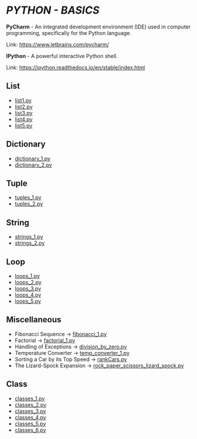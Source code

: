 # **_PYTHON - BASICS_**
 
**PyCharm** - An integrated development environment (IDE) used in computer programming, specifically for the Python language. 

Link: https://www.jetbrains.com/pycharm/

**IPython** - A powerful interactive Python shell. 

Link: https://ipython.readthedocs.io/en/stable/index.html

## **List**
- [list1.py](https://github.com/mohan-sharan/python-programming/blob/master/list_1.py)
- [list2.py](https://github.com/mohan-sharan/python-programming/blob/master/list_2.py)
- [list3.py](https://github.com/mohan-sharan/python-programming/blob/master/list_3.py)
- [list4.py](https://github.com/mohan-sharan/python-programming/blob/master/list_4.py)
- [list5.py](https://github.com/mohan-sharan/python-programming/blob/master/list_5.py)

## **Dictionary**
- [dictionary_1.py](https://github.com/mohan-sharan/python-programming/blob/master/dictionary_1.py)
- [dictionary_2.py](https://github.com/mohan-sharan/python-programming/blob/master/dictionary_2.py)

## **Tuple**
- [tuples_1.py](https://github.com/mohan-sharan/python-programming/blob/master/tuples_1.py)
- [tuples_2.py](https://github.com/mohan-sharan/python-programming/blob/master/tuples_2.py)

## **String**
- [strings_1.py](https://github.com/mohan-sharan/python-programming/blob/master/strings_1.py)
- [strings_2.py](https://github.com/mohan-sharan/python-programming/blob/master/strings_2.py)

## **Loop**
- [loops_1.py](https://github.com/mohan-sharan/python-programming/blob/master/loops_1.py)
- [loops_2.py](https://github.com/mohan-sharan/python-programming/blob/master/loops_2.py)
- [loops_3.py](https://github.com/mohan-sharan/python-programming/blob/master/loops_3.py)
- [loops_4.py](https://github.com/mohan-sharan/python-programming/blob/master/loops_4.py)
- [loops_5.py](https://github.com/mohan-sharan/python-programming/blob/master/loops_5.py)

## **Miscellaneous**
- Fibonacci Sequence -> [fibonacci_1.py](https://github.com/mohan-sharan/python-programming/blob/master/fibonacci_1.py)
- Factorial -> [factorial_1.py](https://github.com/mohan-sharan/python-programming/blob/master/factorial_1.py)
- Handling of Exceptions -> [division_by_zero.py](https://github.com/mohan-sharan/python-programming/blob/master/division_by_zero.py)
- Temperature Converter -> [temp_converter_1.py](https://github.com/mohan-sharan/python-programming/blob/master/temp_converter_1.py)
- Sorting a Car by its Top Speed -> [rankCars.py](https://github.com/mohan-sharan/python-programming/blob/master/rankCars.py)
- The Lizard-Spock Expansion -> [rock_paper_scissors_lizard_spock.py](https://github.com/mohan-sharan/python-programming/blob/master/rock_paper_scissors_lizard_spock.py)

## **Class**
- [classes_1.py](https://github.com/mohan-sharan/python-programming/blob/master/classes_1.py)
- [classes_2.py](https://github.com/mohan-sharan/python-programming/blob/master/classes_2.py)
- [classes_3.py](https://github.com/mohan-sharan/python-programming/blob/master/classes_3.py)
- [classes_4.py](https://github.com/mohan-sharan/python-programming/blob/master/classes_4.py)
- [classes_5.py](https://github.com/mohan-sharan/python-programming/blob/master/classes_5.py)
- [classes_6.py](https://github.com/mohan-sharan/python-programming/blob/master/classes_6.py)

